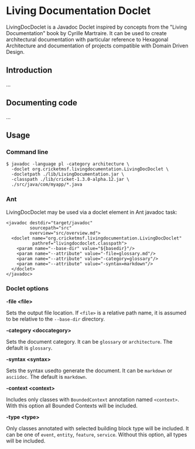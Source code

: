 # Living Documentation Doclet

LivingDocDoclet is a Javadoc Doclet inspired by concepts from the "Living Documentation" book by Cyrille Martraire. It can be used to create architectural documentation with particular reference to Hexagonal Architecture and documentation of projects compatible with Domain Driven Design.

## Introduction

...

## Documenting code

...

## Usage

### Command line

    $ javadoc -language pl -category architecture \
      -doclet org.cricketmsf.livingdocumentation.LivingDocDoclet \
      -docletpath ./lib/LivingDocumentation.jar \
      -classpath ./lib/cricket-1.3.0-alpha.12.jar \
      ./src/java/com/myapp/*.java

### Ant

LivingDocDoclet may be used via a doclet element in Ant javadoc task:

    <javadoc destdir="target/javadoc"
             sourcepath="src"
             overview="src/overview.md">
      <doclet name="org.cricketmsf.livingdocumentation.LivingDocDoclet" 
              pathref="livingdocdoclet.classpath">
        <param name="--base-dir" value="${basedir}"/>
        <param name="--attribute" value="-file=glossary.md"/>
        <param name="--attribute" value="-category=glossary"/>
        <param name="--attribute" value="-syntax=markdown"/>
      </doclet>
    </javadoc>

### Doclet options

**-file &lt;file&gt;**
  
Sets the output file location. If `<file>` is a relative path name, it is assumed to be relative to the `--base-dir` directory.

**-category &lt;doccategory&gt;**

Sets the document category. It can be `glossary` or `architecture`. The default is `glossary`.

**-syntax &lt;syntax&gt;**

Sets the syntax usedto generate the document. It can be `markdown` or `asciidoc`. The default is `markdown`.

**-context &lt;context&gt;**

Includes only classes with `BoundedContext` annotation named `<context>`. With this option all Bounded Contexts will be included.

**-type &lt;type&gt;**

Only classes annotated with selected building block type will be included. It can be one of `event`, `entity`, `feature`, `service`. 
Without this option, all types will be included.


